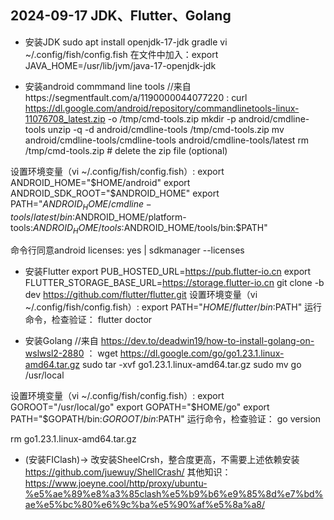 ## 2024-09-17 JDK、Flutter、Golang
* 安装JDK
sudo apt install openjdk-17-jdk gradle
vi ~/.config/fish/config.fish
在文件中加入：export JAVA_HOME=/usr/lib/jvm/java-17-openjdk-jdk

* 安装android commmand line tools
//来自https://segmentfault.com/a/1190000044077220 :
curl https://dl.google.com/android/repository/commandlinetools-linux-11076708_latest.zip -o /tmp/cmd-tools.zip
mkdir -p android/cmdline-tools
unzip -q -d android/cmdline-tools /tmp/cmd-tools.zip
mv android/cmdline-tools/cmdline-tools android/cmdline-tools/latest
rm /tmp/cmd-tools.zip # delete the zip file (optional)

设置环境变量（vi ~/.config/fish/config.fish）:
export ANDROID_HOME="$HOME/android"
export ANDROID_SDK_ROOT="$ANDROID_HOME"
export PATH="$ANDROID_HOME/cmdline-tools/latest/bin:$ANDROID_HOME/platform-tools:$ANDROID_HOME/tools:$ANDROID_HOME/tools/bin:$PATH"

命令行同意android licenses:
yes | sdkmanager --licenses

* 安装Flutter
export PUB_HOSTED_URL=https://pub.flutter-io.cn
export FLUTTER_STORAGE_BASE_URL=https://storage.flutter-io.cn
git clone -b dev https://github.com/flutter/flutter.git
设置环境变量（vi ~/.config/fish/config.fish）:
export PATH="$HOME/flutter/bin:$PATH"
运行命令，检查验证：
flutter doctor

* 安装Golang
//来自 https://dev.to/deadwin19/how-to-install-golang-on-wslwsl2-2880 ：
wget https://dl.google.com/go/go1.23.1.linux-amd64.tar.gz
sudo tar -xvf go1.23.1.linux-amd64.tar.gz
sudo mv go /usr/local

设置环境变量（vi ~/.config/fish/config.fish）:
export GOROOT="/usr/local/go"
export GOPATH="$HOME/go"
export PATH="$GOPATH/bin:$GOROOT/bin:$PATH"
运行命令，检查验证：
go version

rm go1.23.1.linux-amd64.tar.gz

* (安装FIClash)-> 改安装SheelCrsh，整合度更高，不需要上述依赖安装
https://github.com/juewuy/ShellCrash/
其他知识：https://www.joeyne.cool/http/proxy/ubuntu-%e5%ae%89%e8%a3%85clash%e5%b9%b6%e9%85%8d%e7%bd%ae%e5%bc%80%e6%9c%ba%e5%90%af%e5%8a%a8/